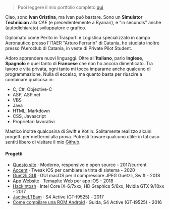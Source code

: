 
> Puoi leggere il mio portfolio completo [qui](/portfolio/)

Ciao, sono **Ivan Cristina**, ma Ivan può bastare. Sono un **Simulator Technician** alla *CAE* (e precedentemente a Ryanair), e <span title="So che è Latino Maccheronico, ma lo scriveva anche Cicerone">"in secundis"</span> anche (autodichiarato) sviluppatore e grafico.

Diplomato come Perito in Trasporti e Logistica specializzato in campo Aeronautico presso l'ITAER "Arturo Ferrarin" di Catania, ho studiato inoltre presso l'Aeroclub di Catania, in veste di Private Pilot Student.

Adoro apprendere nuovi linguaggi. Oltre all'**Italiano**, parlo **Inglese**, **Spagnolo** e quel tanto di **Francese** che non ho ancora dimenticato.
Tra lavoro e vita privata, ogni tanto mi tocca impararne anche qualcuno di programmazione. Nulla di eccelso, ma quanto basta per riuscire a combinare qualcosa in:
- C, C#, Objective-C
- ASP, ASP.net
- VBS
- Java
- HTML, Markdown
- CSS, Javascript
- Proprietari lavorativi

Mastico inoltre qualcosina di Swift e Kotlin. Solitamente realizzo alcuni progetti per mettermi alla prova. Potresti trovare qualcuno utile: in tal caso sentiti libero di visitare il mio [Github](https://github.com/ivancristina/).

#### Progetti

- [Questo sito](https://github.com/ivancristina/ivancristina.github.io) · Moderno, responsivo e open source - 2017/current
- [Accent](https://github.com/ivancristina/accent) · Tweak iOS per cambiare la tinta di sistema - 2020
- [Guetzli GUI](https://github.com/ivancristina/guetzli-gui) · GUI macOS per il compressore JPEG Guetzli, Swift - 2018
- [App Website](/app_site/) · Temaplte Web per app iOS - 2018
- [Hackintosh](/2017/10/01/Hackintosh/) · Intel Core iX-6/7xxx, HD Graphics 5/6xx, Nvidia GTX 9/10xx - 2017
- [JactiveLTEam](https://jactivelteam.github.io/) · S4 Active (GT-I9525) - 2017
- [Come compilare una ROM Android](/HowToBuild/) · Guida, S4 Active (GT-I9525) - 2016

